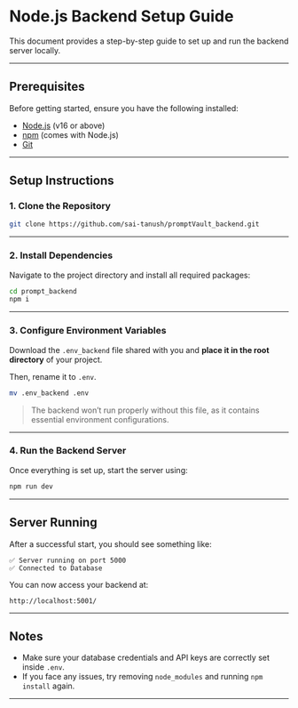 #  Node.js Backend Setup Guide

This document provides a step-by-step guide to set up and run the backend server locally.

---

##  Prerequisites

Before getting started, ensure you have the following installed:

- [Node.js](https://nodejs.org/) (v16 or above)
- [npm](https://www.npmjs.com/) (comes with Node.js)
- [Git](https://git-scm.com/)

---

##  Setup Instructions

### 1. Clone the Repository

```bash
git clone https://github.com/sai-tanush/promptVault_backend.git
```

---

### 2. Install Dependencies

Navigate to the project directory and install all required packages:

```bash
cd prompt_backend
npm i
```

---

### 3. Configure Environment Variables

Download the `.env_backend` file shared with you and **place it in the root directory** of your project.

Then, rename it to `.env`.

```bash
mv .env_backend .env
```

>  The backend won’t run properly without this file, as it contains essential environment configurations.

---

### 4. Run the Backend Server

Once everything is set up, start the server using:

```bash
npm run dev
```

---

## Server Running

After a successful start, you should see something like:

```
✅ Server running on port 5000
✅ Connected to Database
```

You can now access your backend at:

```
http://localhost:5001/
```

---

## Notes

- Make sure your database credentials and API keys are correctly set inside `.env`.
- If you face any issues, try removing `node_modules` and running `npm install` again.

---
